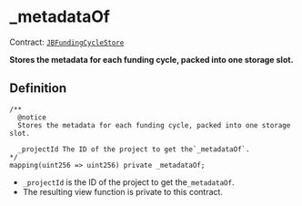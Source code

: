 # _metadataOf

Contract: [`JBFundingCycleStore`](../)​‌

**Stores the metadata for each funding cycle, packed into one storage slot.**

## Definition

```solidity
/** 
  @notice
  Stores the metadata for each funding cycle, packed into one storage slot.
  
  _projectId The ID of the project to get the`_metadataOf`.
*/
mapping(uint256 => uint256) private _metadataOf;
```

* `_projectId` is the ID of the project to get the`_metadataOf`.
* The resulting view function is private to this contract.
